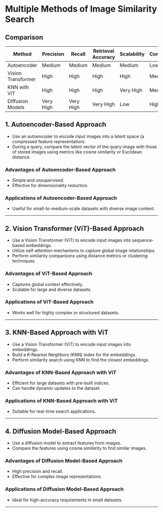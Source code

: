# Multiple Methods of Image Similarity Search

## Comparison

| Method             | Precision | Recall    | Retrieval Accuracy | Scalability | Complexity |
| ------------------ | --------- | --------- | ------------------ | ----------- | ---------- |
| Autoencoder        | Medium    | Medium    | Medium             | Medium      | Low        |
| Vision Transformer | High      | High      | High               | High        | Medium     |
| KNN with ViT       | High      | High      | High               | Very High   | Medium     |
| Diffusion Models   | Very High | Very High | Very High          | Low         | High       |

## 1. Autoencoder-Based Approach

- Use an autoencoder to encode input images into a latent space (a compressed feature representation).
- During a query, compare the latent vector of the query image with those of stored images using metrics like cosine similarity or Euclidean distance.

### Advantages of Autoencoder-Based Approach

- Simple and unsupervised.
- Effective for dimensionality reduction.

### Applications of Autoencoder-Based Approach

- Useful for small-to-medium-scale datasets with diverse image content.

---

## 2. Vision Transformer (ViT)-Based Approach

- Use a Vision Transformer (ViT) to encode input images into sequence-based embeddings.
- Utilize self-attention mechanisms to capture global image relationships.
- Perform similarity comparisons using distance metrics or clustering techniques.

### Advantages of ViT-Based Approach

- Captures global context effectively.
- Scalable for large and diverse datasets.

### Applications of ViT-Based Approach

- Works well for highly complex or structured datasets.

---

## 3. KNN-Based Approach with ViT

- Use a Vision Transformer (ViT) to encode input images into embeddings.
- Build a K-Nearest Neighbors (KNN) index for the embeddings.
- Perform similarity search using KNN to find the closest embeddings.

### Advantages of KNN-Based Approach with ViT

- Efficient for large datasets with pre-built indices.
- Can handle dynamic updates to the dataset.

### Applications of KNN-Based Approach with ViT

- Suitable for real-time search applications.

---

## 4. Diffusion Model-Based Approach

- Use a diffusion model to extract features from images.
- Compare the features using cosine similarity to find similar images.

### Advantages of Diffusion Model-Based Approach

- High precision and recall.
- Effective for complex image representations.

### Applications of Diffusion Model-Based Approach

- Ideal for high-accuracy requirements in small datasets.

---
